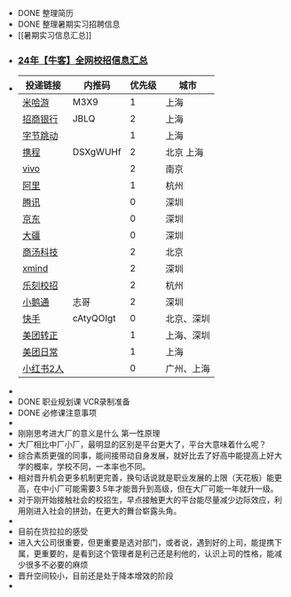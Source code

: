 - DONE 整理简历
- DONE 整理暑期实习招聘信息
- [[暑期实习信息汇总]]
- ### [24年【牛客】全网校招信息汇总](https://docs.qq.com/sheet/DR1haQktleU54bWl6?tab=BB08J2&login_t=1710057975058&_t=1710058744608&u=726a43336d944aa5949eae3e7b814be2)
- |投递链接|内推码|优先级|城市|
  |--|--|--|--|
  |[米哈游]( https://jobs.mihoyo.com/#/campus/position/4813) |M3X9|1|上海|
  |[招商银行](https://cmb-recruitment-mobile.paas.cmbchina.com/positionDetail/school?qrCodeId=EBEAD42C-A548-4F27-9315-BDEB826A138E&recommendType=2&recruitmentTypeId=DF94FD6D-26D3-4A19-9E69-577C4BA1DE82&publishId=95C27AF3-4733-4798-A34F-D6F39717D9CD&recruitmentTypeId=) |JBLQ|2|上海|
  |[字节跳动](https://jobs.bytedance.com/campus/position?keywords=%E5%89%8D%E7%AB%AF&category=&location=CT_128&project=&type=3&job_hot_flag=&current=1&limit=10&functionCategory=&tag=&spread=PWMEYQA)||1|上海|
  |[携程](https://app.mokahr.com/campus-recruitment/trip/37757?sourceToken=a4053aeea19325ef2386a6995246b44e#/jobs?keyword=%E5%89%8D%E7%AB%AF)|DSXgWUHf|2|北京 上海|
  |[vivo](https://hr.vivo.com/wt/vivo/web/templet1000/index/corpwebPosition1000vivo!gotoPostInfoForAjax?postId=154310&recruitType=12&brandCode=1)||2|南京|
  |[阿里](https://talent-holding.alibaba.com/campus/position-detail?lang=zh&positionId=2031902)||1|杭州|
  |[腾讯](https://join.qq.com/post_detail.html?pid=2&id=106&tid=2)||0|深圳|
  |[京东](https://campus.jd.com/#/details?id=4872)||0|深圳|
  |[大疆](https://we.dji.com/zh-CN/position/detail?positionId=1603324366766518272)||0|深圳|
  |[商汤科技](https://hr.sensetime.com/SU60fa3bdabef57c1023fc1cbc/pb/posDetail.html?postId=6551b51e3538bc6c4d67bf3d&postType=intern)||2|北京|
  |[xmind](https://www.lagou.com/wn/jobs/6311626.html?source=pl&i=pl-0&show=f52dbc76d45f42888bc68cc09143068a)||2|深圳|
  |[乐刻校招](https://leoao-inc.jobs.feishu.cn/787552/position/7272586633920301349/detail)||2|杭州|
  |[小鹅通](https://www.xiaoe-tech.com/joinUs)|志哥|2|深圳|
  |[快手](https://zhaopin.kuaishou.cn/#/official/trainee/job-info/18132)|cAtyQOIgt|0|北京、深圳|
  |[美团转正](https://zhaopin.meituan.com/web/position/detail?jobUnionId=2309762897&highlightType=campus)||1|上海、深圳|
  |[美团日常](https://zhaopin.meituan.com/web/position/detail?jobUnionId=2315268375&highlightType=campus)||1|上海|
  |[小红书2人](https://job.xiaohongshu.com/jobs/11203/intern)||0|广州、上海|
-
- DONE 职业规划课  VCR录制准备
- DONE 必修课注意事项
-
- 刚刚思考进大厂的意义是什么 第一性原理
- 大厂相比中厂小厂，最明显的区别是平台更大了，平台大意味着什么呢？
- 综合素质更强的同事，能间接带动自身发展，就好比去了好高中能提高上好大学的概率，学校不同，一本率也不同。
- 相对晋升机会更多机制更完善，换句话说就是职业发展的上限（天花板）能更高，在中小厂可能需要3 5年才能晋升到高级，但在大厂可能一年就升一级。
- 对于刚开始接触社会的校招生，早点接触更大的平台能尽量减少边际效应，利用刚进入社会的拼劲，在更大的舞台崭露头角。
-
- 目前在货拉拉的感受
- 进入大公司很重要，但更重要是选对部门，或者说，遇到好的上司，能提携下属，更重要的，是看到这个管理者是利己还是利他的，认识上司的性格，能减少很多不必要的麻烦
- 晋升空间较小，目前还是处于降本增效的阶段
-